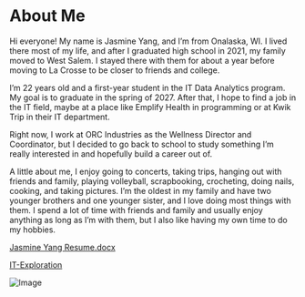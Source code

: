 # About Me
Hi everyone! My name is Jasmine Yang, and I’m from Onalaska, WI. I lived there most of my life, and after I graduated high school in 2021, my family moved to West Salem. I stayed there with them for about a year before moving to La Crosse to be closer to friends and college.

I’m 22 years old and a first-year student in the IT Data Analytics program. My goal is to graduate in the spring of 2027. After that, I hope to find a job in the IT field, maybe at a place like Emplify Health in programming or at Kwik Trip in their IT department.

Right now, I work at ORC Industries as the Wellness Director and Coordinator, but I decided to go back to school to study something I’m really interested in and hopefully build a career out of.

A little about me, I enjoy going to concerts, taking trips, hanging out with friends and family, playing volleyball, scrapbooking, crocheting, doing nails, cooking, and taking pictures. I’m the oldest in my family and have two younger brothers and one younger sister, and I love doing most things with them. I spend a lot of time with friends and family and usually enjoy anything as long as I’m with them, but I also like having my own time to do my hobbies.

[Jasmine Yang Resume.docx](https://github.com/user-attachments/files/22956135/Jasmine.Yang.Resume.docx)

[IT-Exploration](https://jasminesyang.github.io/it-exploration.github.io/)

![Image](https://github.com/user-attachments/assets/4084eab6-15f1-4cb9-9516-033fbcba0b66)



